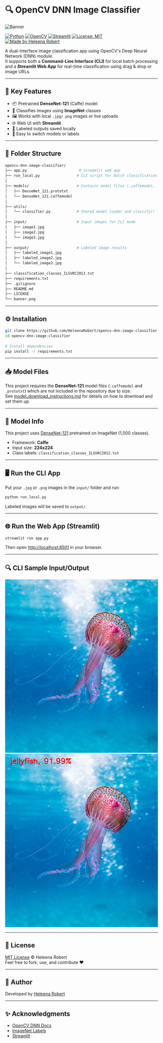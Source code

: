 
# 🔍 OpenCV DNN Image Classifier

![Banner](banner.png)

[![Python](https://img.shields.io/badge/Python-3.8%2B-blue?logo=python)](https://www.python.org/)
[![OpenCV](https://img.shields.io/badge/OpenCV-4.x-blueviolet?logo=opencv)](https://opencv.org/)
[![Streamlit](https://img.shields.io/badge/Built%20with-Streamlit-ff4b4b?logo=streamlit&logoColor=white)](https://streamlit.io/)
[![License: MIT](https://img.shields.io/badge/License-MIT-yellow.svg)](LICENSE)
[![Made by Heleena Robert](https://img.shields.io/badge/Made%20by-Heleena%20Robert-8A2BE2?style=flat-square)](https://github.com/HeleenaRobert)

A dual-interface image classification app using OpenCV's Deep Neural Network (DNN) module.  
It supports both a **Command-Line Interface (CLI)** for local batch processing and a **Streamlit Web App** for real-time classification using drag & drop or image URLs.

---

## 🚀 Key Features

- 📦 Pretrained **DenseNet-121** (Caffe) model
- 🧠 Classifies images using **ImageNet** classes
- 🖼️ Works with local `.jpg/.png` images or live uploads
- 🌐 Web UI with **Streamlit**
- 💾 Labeled outputs saved locally
- 🔧 Easy to switch models or labels

---

## 📁 Folder Structure

```bash
opencv-dnn-image-classifier/
├── app.py                        # Streamlit web app
├── run_local.py                 # CLI script for batch classification
│ 
├── models/                      # Contains model files (.caffemodel, .prototxt)
│   ├── DenseNet_121.prototxt
│   └── DenseNet_121.caffemodel
│ 
├── utils/
│   └── classifier.py            # Shared model loader and classify() function
│ 
├── input/                       # Input images for CLI mode
│   ├── image1.jpg
│   ├── image2.jpg
│   └── image3.jpg
│ 
├── output/                      # Labeled image results
│   ├── labeled_image1.jpg
│   ├── labeled_image2.jpg
│   └── labeled_image3.jpg
│ 
├── classification_classes_ILSVRC2012.txt
├── requirements.txt
├── .gitignore
├── README.md
├── LICENSE
└── banner.png
```

---

## ⚙️ Installation

```bash
git clone https://github.com/HeleenaRobert/opencv-dnn-image-classifier.git
cd opencv-dnn-image-classifier

# Install dependencies
pip install -r requirements.txt
```

---

## 📥 Model Files

This project requires the **DenseNet-121** model files (`.caffemodel` and `.prototxt`) which are not included in the repository due to size.  
See [model_download_instructions.md](models/model_download_instructions.md) for details on how to download and set them up.

---

## 🧠 Model Info

This project uses [DenseNet-121](https://github.com/shicai/DenseNet-Caffe) pretrained on ImageNet (1,000 classes).

- Framework: **Caffe**
- Input size: **224x224**
- Class labels: `classification_classes_ILSVRC2012.txt`

---

## 🖥️ Run the CLI App

Put your `.jpg` or `.png` images in the `input/` folder and run:

```bash
python run_local.py
```

Labeled images will be saved to `output/`.

---

## 🌐 Run the Web App (Streamlit)

```bash
streamlit run app.py
```

Then open [http://localhost:8501](http://localhost:8501) in your browser.

---

## 🔍 CLI Sample Input/Output

![Sample Input](input/image3.jpg) ![Sample Output](output/labeled_image3.jpg)

---

## 📝 License

[MIT License](LICENSE)
© Heleena Robert  
Feel free to fork, use, and contribute ❤️

---

## 👤 Author

Developed by [Heleena Robert](https://github.com/HeleenaRobert)

---

## ✨ Acknowledgments

- [OpenCV DNN Docs](https://docs.opencv.org/master/d6/d0f/group__dnn.html)
- [ImageNet Labels](https://www.image-net.org/)
- [Streamlit](https://streamlit.io/)

